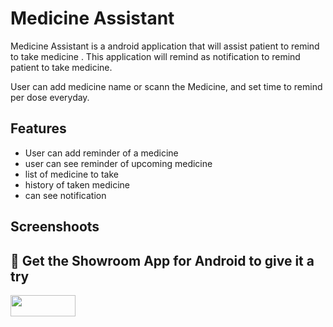# Medicine Assistant

Medicine Assistant is a android application that will assist patient to remind to take medicine .
This application will remind as notification  to remind patient to take medicine.


User can add medicine name or scann the Medicine, and set time to remind per dose everyday.



## Features

* User can add reminder of a medicine
* user can see reminder of upcoming medicine
* list of medicine to take
* history of taken medicine
* can see notification

## Screenshoots

## 📱 Get the Showroom App for Android to give it a try
<a href="https://play.google.com/store/apps/details?id=com.ramotion.showroom" >
<img src="https://raw.githubusercontent.com/Ramotion/react-native-circle-menu/master/google_play@2x.png" width="104" height="34"></a>

<a href="https://www.ramotion.com/agency/app-development/?utm_source=gthb&utm_medium=repo&utm_campaign=fluid-slider-android"></a>
